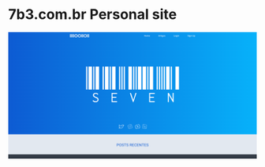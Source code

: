 # 7b3.com.br Personal site

[<img alt="alt_text"  src="public/images/7b3.png" />](https://www.7b3.com.br/)



